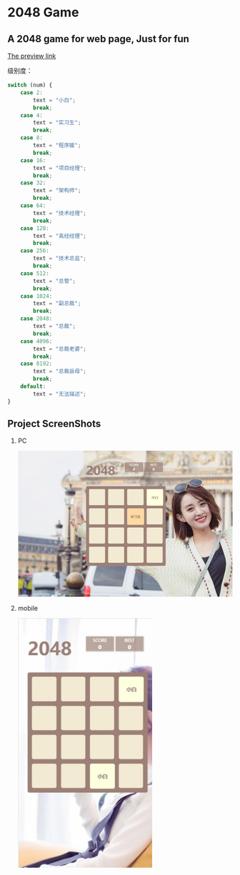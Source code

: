 # 2048 Game
## A 2048 game for web page,  Just for fun 

[The preview link](https://wuliguaiguaia.github.io/2048/2048.html)

级别度：
```js
switch (num) {
    case 2:
        text = "小白";
        break;
    case 4:
        text = "实习生";
        break;
    case 8:
        text = "程序媛";
        break;
    case 16:
        text = "项目经理";
        break;
    case 32:
        text = "架构师";
        break;
    case 64:
        text = "技术经理";
        break;
    case 128:
        text = "高经经理";
        break;
    case 256:
        text = "技术总监";
        break;
    case 512:
        text = "总管";
        break;
    case 1024:
        text = "副总裁";
        break;
    case 2048:
        text = "总裁";
        break;
    case 4096: 
        text = "总裁老婆";
        break;
    case 8192:
        text = "总裁岳母";
        break;
    default:
        text = "无法描述";
}
```

## Project ScreenShots

1. PC

    <img src="./assets/pc.jpg" width=600>

2. mobile

    <img src="./assets/mobile.jpg" width=300>

